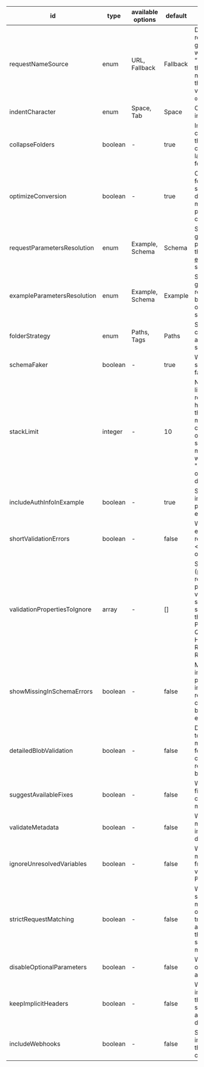 id|type|available options|default|description|usage
|---|---|---|---|---|---|
requestNameSource|enum|URL, Fallback|Fallback|Determines how the requests inside the generated collection will be named. If “Fallback” is selected, the request will be named after one of the following schema values: `description`, `operationid`, `url`.|CONVERSION, VALIDATION
indentCharacter|enum|Space, Tab|Space|Option for setting indentation character|CONVERSION
collapseFolders|boolean|-|true|Importing will collapse all folders that have only one child element and lack persistent folder-level data.|CONVERSION
optimizeConversion|boolean|-|true|Optimizes conversion for large specification, disabling this option might affect the performance of conversion.|CONVERSION
requestParametersResolution|enum|Example, Schema|Schema|Select whether to generate the request parameters based on the [schema](https://github.com/OAI/OpenAPI-Specification/blob/master/versions/3.0.2.md#schemaObject) or the [example](https://github.com/OAI/OpenAPI-Specification/blob/master/versions/3.0.2.md#exampleObject) in the schema.|CONVERSION
exampleParametersResolution|enum|Example, Schema|Example|Select whether to generate the response parameters based on the [schema](https://github.com/OAI/OpenAPI-Specification/blob/master/versions/3.0.2.md#schemaObject) or the [example](https://github.com/OAI/OpenAPI-Specification/blob/master/versions/3.0.2.md#exampleObject) in the schema.|CONVERSION
folderStrategy|enum|Paths, Tags|Paths|Select whether to create folders according to the spec’s paths or tags.|CONVERSION
schemaFaker|boolean|-|true|Whether or not schemas should be faked.|CONVERSION
stackLimit|integer|-|10|Number of nesting limit till which schema resolution will happen. Increasing this limit may result in more time to convert collection depending on complexity of specification. (To make sure this option works correctly "optimizeConversion" option needs to be disabled)|CONVERSION
includeAuthInfoInExample|boolean|-|true|Select whether to include authentication parameters in the example request|CONVERSION
shortValidationErrors|boolean|-|false|Whether detailed error messages are required for request <> schema validation operations.|VALIDATION
validationPropertiesToIgnore|array|-|[]|Specific properties (parts of a request/response pair) to ignore during validation. Must be sent as an array of strings. Valid inputs in the array: PATHVARIABLE, QUERYPARAM, HEADER, BODY, RESPONSE_HEADER, RESPONSE_BODY|VALIDATION
showMissingInSchemaErrors|boolean|-|false|MISSING_IN_SCHEMA indicates that an extra parameter was included in the request. For most use cases, this need not be considered an error.|VALIDATION
detailedBlobValidation|boolean|-|false|Determines whether to show detailed mismatch information for application/json content in the request/response body.|VALIDATION
suggestAvailableFixes|boolean|-|false|Whether to provide fixes for patching corresponding mismatches.|VALIDATION
validateMetadata|boolean|-|false|Whether to show mismatches for incorrect name and description of request|VALIDATION
ignoreUnresolvedVariables|boolean|-|false|Whether to ignore mismatches resulting from unresolved variables in the Postman request|VALIDATION
strictRequestMatching|boolean|-|false|Whether requests should be strictly matched with schema operations. Setting to true will not include any matches where the URL path segments don't match exactly.|VALIDATION
disableOptionalParameters|boolean|-|false|Whether to set optional parameters as disabled|CONVERSION
keepImplicitHeaders|boolean|-|false|Whether to keep implicit headers from the OpenAPI specification, which are removed by default.|CONVERSION
includeWebhooks|boolean|-|false|Select whether to include Webhooks in the generated collection|CONVERSION
